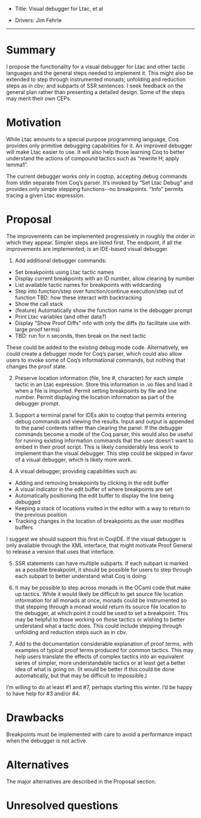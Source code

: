 - Title: Visual debugger for Ltac, et al

- Drivers: Jim Fehrle

----

# Summary

I propose the functionality for a visual debugger for Ltac and other tactic
languages and the general steps needed to implement it.  This might also be
extended to step through instrumented monads; unfolding and reduction steps as
in cbv; and subparts of SSR sentences.  I seek feedback on the general plan
rather than presenting a detailed design.  Some of the steps may merit their
own CEPs.

# Motivation

While Ltac amounts to a special purpose programming language, Coq provides
only primitive debugging capabilities for it.  An improved debugger will make
Ltac easier to use.  It will also help those learning Coq to better understand
the actions of compound tactics such as “rewrite H; apply lemma1”.

The current debugger works only in coqtop, accepting debug commands from stdin
separate from Coq’s parser.  It’s invoked by “Set Ltac Debug” and provides only
simple stepping functions--no breakpoints.  “Info” permits tracing a given Ltac
expression.

# Proposal

The improvements can be implemented progressively in roughly the order in which
they appear.  Simpler steps are listed first.  The endpoint, if all the
improvements are implemented, is an IDE-based visual debugger.

1. Add additional debugger commands:
- Set breakpoints using Ltac tactic names
- Display current breakpoints with an ID number, allow clearing by number
- List available tactic names for breakpoints with wildcarding
- Step into function/step over function/continue execution/step out of function
  TBD: how these interact with backtracking
- Show the call stack
- (feature) Automatically show the function name in the debugger prompt
- Print Ltac variables (and other data?)
- Display “Show Proof Diffs” info with only the diffs (to facilitate use with
  large proof terms)
- TBD: run for n seconds, then break on the next tactic

These could be added to the existing debug mode code.  Alternatively, we could
create a debugger mode for Coq’s parser, which could also allow users to invoke
some of Coq’s informational commands, but nothing that changes the proof state.

2. Preserve location information (file, line #, character) for each simple 
tactic in an Ltac expression. Store this information in .vo files and load
it when a file is Imported.  Permit setting breakpoints by file and
line number.  Permit displaying the location information as part of
the debugger prompt.

3. Support a terminal panel for IDEs akin to coqtop that permits entering debug
commands and viewing the results.  Input and output is appended to the panel
contents rather than clearing the panel.  If the debugger commands become a mode
of the Coq parser, this would also be useful for running existing information
commands that the user doesn’t want to embed in their proof script.  This is
likely considerably less work to implement than the visual debugger.  This step
could be skipped in favor of a visual debugger, which is likely more work.

4. A visual debugger, providing capabilities such as:
- Adding and removing breakpoints by clicking in the edit buffer
- A visual indicator in the edit buffer of where breakpoints are set
- Automatically positioning the edit buffer to display the line being debugged
- Keeping a stack of locations visited in the editor with a way to return to
  the previous position
- Tracking changes in the location of breakpoints as the user modifies buffers

I suggest we should support this first in CoqIDE.  If the visual debugger is
only available through the XML interface, that might motivate Proof General to
release a version that uses that interface.

5. SSR statements can have multiple subparts.  If each subpart is marked as a
possible breakpoint, it should be possible for users to step through each subpart
to better understand what Coq is doing.

6. It may be possible to step across monads in the OCaml code that make up
tactics.  While it would likely be difficult to get source file location
information for all monads at once, monads could be instrumented so that
stepping through a monad would return its source file location to the debugger,
at which point it could be used to set a breakpoint.  This may be helpful to
those working on those tactics or wishing to better understand what a tactic
does.  This could include stepping through unfolding and reduction steps such
as in cbv.

7. Add to the documentation considerable explanation of proof terms, with
examples of typical proof terms produced for common tactics.  This may help
users translate the effects of complex tactics into an equivalent series of
simpler, more understandable tactics or at least get a better idea of what
is going on.  (It would be better if this could be done automatically, but
that may be difficult to impossible.)

I’m willing to do at least #1 and #7, perhaps starting this winter.  I’d be
happy to have help for #3 and/or #4.

# Drawbacks

Breakpoints must be implemented with care to avoid a performance impact when
the debugger is not active.

# Alternatives

The major alternatives are described in the Proposal section.

# Unresolved questions

